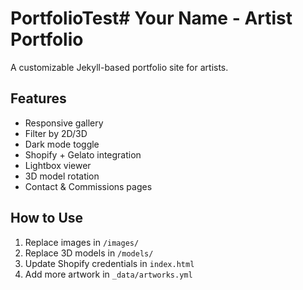 # PortfolioTest# Your Name - Artist Portfolio

A customizable Jekyll-based portfolio site for artists.

## Features

- Responsive gallery
- Filter by 2D/3D
- Dark mode toggle
- Shopify + Gelato integration
- Lightbox viewer
- 3D model rotation
- Contact & Commissions pages

## How to Use

1. Replace images in `/images/`
2. Replace 3D models in `/models/`
3. Update Shopify credentials in `index.html`
4. Add more artwork in `_data/artworks.yml`